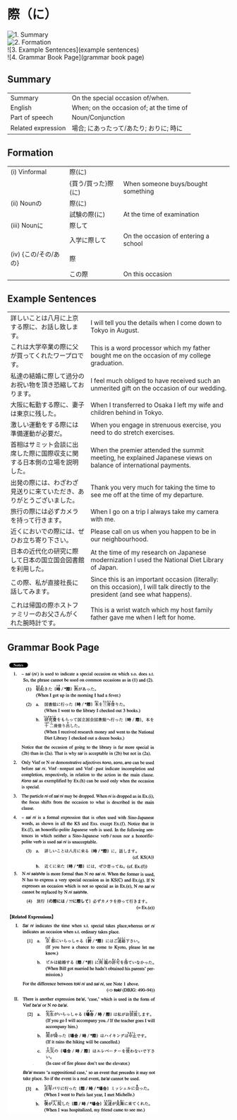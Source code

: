# 際（に）

![1. Summary](summary)<br>
![2. Formation](formation)<br>
![3. Example Sentences](example sentences)<br>
![4. Grammar Book Page](grammar book page)<br>


## Summary

<table><tr>   <td>Summary</td>   <td>On the special occasion of/when.</td></tr><tr>   <td>English</td>   <td>When; on the occasion of; at the time of</td></tr><tr>   <td>Part of speech</td>   <td>Noun/Conjunction</td></tr><tr>   <td>Related expression</td>   <td>場合; にあったって/あたり; おりに; 時に</td></tr></table>

## Formation

<table class="table"><tbody><tr class="tr head"><td class="td"><span class="numbers">(i)</span> <span class="bold">Vinformal</span></td><td class="td"><span class="concept">際</span><span>(</span><span class="concept">に</span><span>)</span> </td><td class="td"></td></tr><tr class="tr"><td class="td"></td><td class="td"><span>{買う/買った}</span><span class="concept">際</span><span>(</span><span class="concept">に</span><span>)</span> </td><td class="td"><span>When someone buys/bought something</span></td></tr><tr class="tr head"><td class="td"><span class="numbers">(ii)</span> <span class="bold">Nounの</span></td><td class="td"><span class="concept">際</span><span>(</span><span class="concept">に</span><span>)</span> </td><td class="td"></td></tr><tr class="tr"><td class="td"></td><td class="td"><span>試験の</span><span class="concept">際</span><span>(</span><span class="concept">に</span><span>)</span> </td><td class="td"><span>At the time of examination</span></td></tr><tr class="tr head"><td class="td"><span class="numbers">(iii)</span> <span class="bold">Nounに</span></td><td class="td"><span class="concept">際</span><span>して</span></td><td class="td"></td></tr><tr class="tr"><td class="td"></td><td class="td"><span>入学に</span><span class="concept">際</span><span>して</span></td><td class="td"><span>On the occasion of entering a school</span></td></tr><tr class="tr head"><td class="td"><span class="numbers">(iv)</span> <span class="bold">{この/その/あの}</span></td><td class="td"><span class="concept">際</span></td><td class="td"></td></tr><tr class="tr"><td class="td"></td><td class="td"><span>この</span><span class="concept">際</span></td><td class="td"><span>On this occasion</span></td></tr></tbody></table>

## Example Sentences

<table><tr>   <td>詳しいことは八月に上京する際に、お話し致します。</td>   <td>I will tell you the details when I come down to Tokyo in August.</td></tr><tr>   <td>これは大学卒業の際に父が買ってくれたワープロです。</td>   <td>This is a word processor which my father bought me on the occasion of my college graduation.</td></tr><tr>   <td>私達の結婚に際して過分のお祝い物を頂き恐縮しております。</td>   <td>I feel much obliged to have received such an unmerited gift on the occasion of our wedding.</td></tr><tr>   <td>大阪に転勤する際に、妻子は東京に残した。</td>   <td>When I transferred to Osaka I left my wife and children behind in Tokyo.</td></tr><tr>   <td>激しい運動をする際には準備運動が必要だ。</td>   <td>When you engage in strenuous exercise, you need to do stretch exercises.</td></tr><tr>   <td>首相はサミット会談に出席した際に国際収支に関する日本側の立場を説明した。</td>   <td>When the premier attended the summit meeting, he explained Japanese views on balance of international payments.</td></tr><tr>   <td>出発の際には、わざわざ見送りに来ていただき、ありがとうございました。</td>   <td>Thank you very much for taking the time to see me off at the time of my departure.</td></tr><tr>   <td>旅行の際には必ずカメラを持って行きます。</td>   <td>When I go on a trip I always take my camera with me.</td></tr><tr>   <td>近くにおいでの際には、ぜひお立ち寄り下さい。</td>   <td>Please call on us when you happen to be in our neighbourhood.</td></tr><tr>   <td>日本の近代化の研究に際して日本の国立国会図書館を利用した。</td>   <td>At the time of my research on Japanese modernization I used the National Diet Library of Japan.</td></tr><tr>   <td>この際、私が直接社長に話してみます。</td>   <td>Since this is an important occasion (literally: on this occasion), I will talk directly to the president (and see what happens).</td></tr><tr>   <td>これは帰国の際ホストファミリーのお父さんがくれた腕時計です。</td>   <td>This is a wrist watch which my host family father gave me when I left for home.</td></tr></table>

## Grammar Book Page

![](../img/Intermediate際(に).png)

